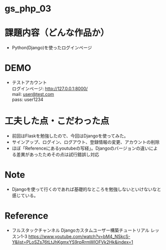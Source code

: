 # gs_php_03
# 課題内容（どんな作品か）

- Python(Django)を使ったログインページ

# DEMO
- テストアカウント<br>
  ログインページ: http://127.0.0.1:8000/<br>
  mail: user@test.com<br>
  pass: user1234<br>

# 工夫した点・こだわった点

- 前回はFlaskを勉強したので、今回はDjangoを使ってみた。
- サインアップ、ログイン、ログアウト、登録情報の変更、アカウントの削除
- ほぼ「Referenceにあるyoutubeの写経」。Djangoのバージョンの違いによる差異があったためその点は試行錯誤し対応
 
# Note

- Djangoを使って行くのであれば基礎的なところを勉強しないといけないなと感じている。

# Reference

- フルスタックチャンネル
  Djangoカスタムユーザー構築チュートリアル レッスン1-3
  https://www.youtube.com/watch?v=bM4_NSkcS-Y&list=PLoSZs76tLtJhKgmxYS9rpRrmWlOFVk2Hk&index=1
